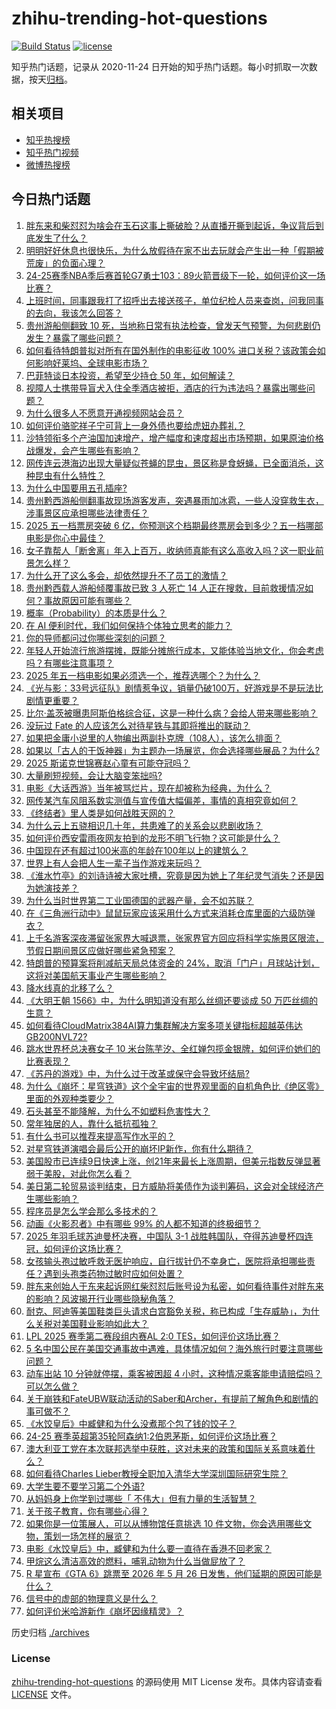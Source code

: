 # zhihu-trending-hot-questions

[![Build Status](https://github.com/justjavac/zhihu-trending-hot-questions/workflows/ci/badge.svg?branch=master)](https://github.com/justjavac/zhihu-trending-hot-questions/actions)
[![license](https://img.shields.io/github/license/justjavac/zhihu-trending-hot-questions)](https://github.com/justjavac/zhihu-trending-hot-questions/blob/master/LICENSE)

知乎热门话题，记录从 2020-11-24
日开始的知乎热门话题。每小时抓取一次数据，按天[归档](./archives)。

## 相关项目

- [知乎热搜榜](https://github.com/justjavac/zhihu-trending-top-search)
- [知乎热门视频](https://github.com/justjavac/zhihu-trending-hot-video)
- [微博热搜榜](https://github.com/justjavac/weibo-trending-hot-search)

## 今日热门话题

<!-- BEGIN -->
<!-- 最后更新时间 Mon May 05 2025 16:21:13 GMT+0800 (China Standard Time) -->

1. [胖东来和柴怼怼为啥会在玉石这事上撕破脸？从直播开撕到起诉，争议背后到底发生了什么？](https://www.zhihu.com/question/1901421616153499100)
1. [明明好好休息也很快乐，为什么放假待在家不出去玩就会产生出一种「假期被荒废」的负面心理？](https://www.zhihu.com/question/1899937390069507600)
1. [24-25赛季NBA季后赛首轮G7勇士103：89火箭晋级下一轮，如何评价这一场比赛？](https://www.zhihu.com/question/1902666742221771000)
1. [上班时间，同事跟我打了招呼出去接送孩子，单位纪检人员来查岗，问我同事的去向，我该怎么回答？](https://www.zhihu.com/question/1893604900925077000)
1. [贵州游船侧翻致 10 死，当地称日常有执法检查，曾发天气预警，为何悲剧仍发生？暴露了哪些问题？](https://www.zhihu.com/question/1902679450086237400)
1. [如何看待特朗普拟对所有在国外制作的电影征收 100% 进口关税？该政策会如何影响好莱坞、全球电影市场？](https://www.zhihu.com/question/1902653233475843800)
1. [巴菲特谈日本投资，希望至少持仓 50 年，如何解读？](https://www.zhihu.com/question/1902119782486075100)
1. [视障人士携带导盲犬入住全季酒店被拒，酒店的行为违法吗？暴露出哪些问题？](https://www.zhihu.com/question/1902424982971183600)
1. [为什么很多人不愿意开通视频网站会员？](https://www.zhihu.com/question/63880227)
1. [如何评价骆驼祥子宁可背上一身外债也要给虎妞办葬礼？](https://www.zhihu.com/question/1885953061324829700)
1. [沙特领衔多个产油国加速增产，增产幅度和速度超出市场预期，如果原油价格战爆发，会产生哪些有影响？](https://www.zhihu.com/question/1902433815466600000)
1. [网传连云港海边出现大量疑似苍蝇的昆虫，景区称是食蚜蝇，已全面消杀，这种昆虫有什么特性？](https://www.zhihu.com/question/1902031128044463900)
1. [为什么中国要用五孔插座?](https://www.zhihu.com/question/333776081)
1. [贵州黔西游船侧翻事故现场游客发声，突遇暴雨加冰雹，一些人没穿救生衣，涉事景区应承担哪些法律责任？](https://www.zhihu.com/question/1902489527680989200)
1. [2025 五一档票房突破 6 亿，你预测这个档期最终票房会到多少？五一档哪部电影是你心中最佳？](https://www.zhihu.com/question/1902385432391574800)
1. [女子靠帮人「断舍离」年入上百万，收纳师真能有这么高收入吗？这一职业前景怎么样？](https://www.zhihu.com/question/1902404497248056800)
1. [为什么开了这么多会，却依然提升不了员工的激情？](https://www.zhihu.com/question/653951784)
1. [贵州黔西载人游船倾覆事故已致 3 人死亡 14 人正在搜救，目前救援情况如何？事故原因可能有哪些？](https://www.zhihu.com/question/1902447602831685000)
1. [概率（Probability）的本质是什么？](https://www.zhihu.com/question/26895086)
1. [在 AI 便利时代，我们如何保持个体独立思考的能力？](https://www.zhihu.com/question/1899868096996570400)
1. [你的导师都问过你哪些深刻的问题？](https://www.zhihu.com/question/526285550)
1. [年轻人开始流行旅游摆摊，既能分摊旅行成本，又能体验当地文化，你会考虑吗？有哪些注意事项？](https://www.zhihu.com/question/1901579261678151400)
1. [2025 年五一档电影如果必须选一个，推荐选哪个？为什么？](https://www.zhihu.com/question/1900825910581629200)
1. [《光与影：33号远征队》剧情惹争议，销量仍破100万，好游戏是不是玩法比剧情更重要？](https://www.zhihu.com/question/1899906720140100400)
1. [比尔·盖茨被曝患阿斯伯格综合征，这是一种什么病？会给人带来哪些影响？](https://www.zhihu.com/question/1901715604848731000)
1. [没玩过 Fate 的人应该怎么对待星铁与其即将推出的联动？](https://www.zhihu.com/question/1902147239578670800)
1. [如果把金庸小说里的人物编出两副扑克牌（108人），该怎么排面？](https://www.zhihu.com/question/1034536881)
1. [如果以「古人的干饭神器」为主题办一场展览，你会选择哪些展品？为什么?](https://www.zhihu.com/question/1895445335381356800)
1. [2025 斯诺克世锦赛赵心童有可能夺冠吗？](https://www.zhihu.com/question/1900842171894069000)
1. [大量刷短视频，会让大脑变笨拙吗?](https://www.zhihu.com/question/644250497)
1. [电影《大话西游》当年被骂烂片，现在却被称为经典，为什么？](https://www.zhihu.com/question/301436943)
1. [网传某汽车风阻系数实测值与宣传值大幅偏差，事情的真相究竟如何？](https://www.zhihu.com/question/1902117958920169000)
1. [《终结者》里人类是如何战胜天网的？](https://www.zhihu.com/question/321013485)
1. [为什么云上五骁相识几十年，共患难了的关系会以悲剧收场？](https://www.zhihu.com/question/654946756)
1. [如何评价西安雷雨夜网友拍到的龙形不明飞行物？这可能是什么？](https://www.zhihu.com/question/1902077505088787000)
1. [中国现在还有超过100米高的年龄在100年以上的建筑么？](https://www.zhihu.com/question/1896573113350734300)
1. [世界上有人会把人生一辈子当作游戏来玩吗？](https://www.zhihu.com/question/310455395)
1. [《淮水竹亭》的刘诗诗被大家吐槽，究竟是因为她上了年纪灵气消失？还是因为她演技差？](https://www.zhihu.com/question/1901643134993170700)
1. [为什么当时世界第二工业国德国的武器产量，会不如苏联？](https://www.zhihu.com/question/1898465044737561000)
1. [在《三角洲行动中》鼠鼠玩家应该采用什么方式来消耗仓库里面的六级防弹衣？](https://www.zhihu.com/question/1900940869760185600)
1. [上千名游客深夜滞留张家界大喊退票，张家界官方回应将科学实施景区限流，节假日期间景区应做好哪些紧急预案？](https://www.zhihu.com/question/1902064820200630000)
1. [特朗普的预算案将削减航天局总体资金的 24%，取消「门户」月球站计划，这将对美国航天事业产生哪些影响？](https://www.zhihu.com/question/1902086135531959300)
1. [降水线真的北移了么？](https://www.zhihu.com/question/658045420)
1. [《大明王朝 1566》中，为什么明知道没有那么丝绸还要谈成 50 万匹丝绸的生意？](https://www.zhihu.com/question/1900988804141133800)
1. [如何看待CloudMatrix384AI算力集群解决方案多项关键指标超越英伟达GB200NVL72?](https://www.zhihu.com/question/1897166366383010300)
1. [跳水世界杯总决赛女子 10 米台陈芋汐、全红婵包揽金银牌，如何评价她们的比赛表现？](https://www.zhihu.com/question/1902073180283166700)
1. [《苏丹的游戏》中，为什么过于改革或保守会导致坏结局?](https://www.zhihu.com/question/1898535522231641600)
1. [为什么《崩坏：星穹铁道》这个全宇宙的世界观里面的自机角色比《绝区零》里面的外观种类要少？](https://www.zhihu.com/question/1902398729404790000)
1. [石头甚至不能降解，为什么不如塑料危害性大？](https://www.zhihu.com/question/1890847255059231000)
1. [常年独居的人，靠什么抵抗孤独？](https://www.zhihu.com/question/667903304)
1. [有什么书可以推荐来提高写作水平的？](https://www.zhihu.com/question/11935537078)
1. [对星穹铁道演唱会最后公开的崩坏IP新作，你有什么期待？](https://www.zhihu.com/question/1902110506426282000)
1. [美国股市已连续9日快速上涨，创21年来最长上涨周期，但美元指数反弹显著弱于美股，对此你怎么看？](https://www.zhihu.com/question/1902020755631375000)
1. [美日第二轮贸易谈判结束，日方威胁将美债作为谈判筹码，这会对全球经济产生哪些影响？](https://www.zhihu.com/question/1901685589742434000)
1. [程序员是怎么学会那么多技术的？](https://www.zhihu.com/question/658581470)
1. [动画《火影忍者》中有哪些 99% 的人都不知道的终极细节？](https://www.zhihu.com/question/455433585)
1. [2025 年羽毛球苏迪曼杯决赛，中国队 3-1 战胜韩国队，夺得苏迪曼杯四连冠，如何评价这场比赛？](https://www.zhihu.com/question/1902397701108232400)
1. [女孩输头孢过敏呼救无医护响应，自行拔针仍不幸身亡，医院将承担哪些责任？遇到头孢类药物过敏时应如何处置？](https://www.zhihu.com/question/1902131967346043000)
1. [胖东来创始人于东来起诉网红柴怼怼后账号设为私密，如何看待事件对胖东来的影响？风波揭开行业哪些隐秘角落？](https://www.zhihu.com/question/1902050933308892400)
1. [耐克、阿迪等美国鞋类巨头请求白宫豁免关税，称已构成「生存威胁」，为什么关税对美国鞋业影响如此大？](https://www.zhihu.com/question/1901928675697451000)
1. [LPL 2025 赛季第二赛段组内赛AL 2:0 TES，如何评价这场比赛？](https://www.zhihu.com/question/1902451547134231600)
1. [5 名中国公民在美国交通事故中遇难，具体情况如何？海外旅行时要注意哪些问题？](https://www.zhihu.com/question/1901972704317367600)
1. [动车出站 10 分钟就停摆，乘客被困超 4 小时，这种情况乘客能申请赔偿吗？可以怎么做？](https://www.zhihu.com/question/1901841268029503200)
1. [关于崩铁和FateUBW联动活动的Saber和Archer，有提前了解角色和剧情的事可做不？](https://www.zhihu.com/question/1902148021543731500)
1. [《水饺皇后》中臧健和为什么没煮那个包了钱的饺子？](https://www.zhihu.com/question/1900902930946725400)
1. [24-25 赛季英超第35轮阿森纳1:2伯恩茅斯，如何评价这场比赛？](https://www.zhihu.com/question/1902186793421497300)
1. [澳大利亚工党在本次联邦选举中获胜，这对未来的政策和国际关系意味着什么？](https://www.zhihu.com/question/1902095569943496400)
1. [如何看待Charles Lieber教授全职加入清华大学深圳国际研究生院？](https://www.zhihu.com/question/1901411947011872800)
1. [大学生要不要学习第二个外语?](https://www.zhihu.com/question/434947862)
1. [从妈妈身上你学到过哪些「 不伟大」但有力量的生活智慧？](https://www.zhihu.com/question/1899915398507360500)
1. [关于孩子教育，你有哪些心得？](https://www.zhihu.com/question/500653869)
1. [如果你是一位策展人，可以从博物馆任意挑选 10 件文物，你会选用哪些文物，策划一场怎样的展览？](https://www.zhihu.com/question/1895488301500191700)
1. [电影《水饺皇后》中，臧健和为什么要一直待在香港不回老家？](https://www.zhihu.com/question/1900902930783139300)
1. [甲烷这么清洁高效的燃料，哺乳动物为什么当做屁放了？](https://www.zhihu.com/question/1901772320437176300)
1. [R 星宣布《GTA 6》跳票至 2026 年 5 月 26 日发售，他们延期的原因可能是什么？](https://www.zhihu.com/question/1901729759567783400)
1. [信号中的虚部的物理意义是什么？](https://www.zhihu.com/question/359911012)
1. [如何评价米哈游新作《崩坏因缘精灵》？](https://www.zhihu.com/question/1902110694993818600)

<!-- END -->

历史归档 [./archives](./archives)

### License

[zhihu-trending-hot-questions](https://github.com/justjavac/zhihu-trending-hot-questions)
的源码使用 MIT License 发布。具体内容请查看 [LICENSE](./LICENSE) 文件。
